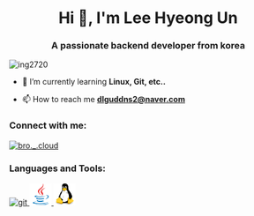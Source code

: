 <h1 align="center">Hi 👋, I'm Lee Hyeong Un</h1>
<h3 align="center">A passionate backend developer from korea</h3>

<p align="left"> <img src="https://komarev.com/ghpvc/?username=ing2720&label=Profile%20views&color=0e75b6&style=flat" alt="ing2720" /> </p>

- 🌱 I’m currently learning **Linux, Git, etc..**

- 📫 How to reach me **dlguddns2@naver.com**

<h3 align="left">Connect with me:</h3>
<p align="left">
<a href="https://instagram.com/bro._.cloud" target="blank"><img align="center" src="https://raw.githubusercontent.com/rahuldkjain/github-profile-readme-generator/master/src/images/icons/Social/instagram.svg" alt="bro._.cloud" height="30" width="40" /></a>
</p>

<h3 align="left">Languages and Tools:</h3>
<p align="left"> <a href="https://git-scm.com/" target="_blank" rel="noreferrer"> <img src="https://www.vectorlogo.zone/logos/git-scm/git-scm-icon.svg" alt="git" width="40" height="40"/> </a> <a href="https://www.java.com" target="_blank" rel="noreferrer"> <img src="https://raw.githubusercontent.com/devicons/devicon/master/icons/java/java-original.svg" alt="java" width="40" height="40"/> </a> <a href="https://www.linux.org/" target="_blank" rel="noreferrer"> <img src="https://raw.githubusercontent.com/devicons/devicon/master/icons/linux/linux-original.svg" alt="linux" width="40" height="40"/> </a> </p>
